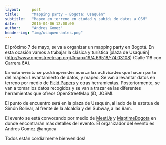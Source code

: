 ```yaml
---
layout:     post
title:      "Mapping party - Bogota: Usaquén"
subtitle:   "Mapeo en terreno en ciudad y subida de datos a OSM"
date:       2016-04-06 12:00:00
author:     "Andres Gomez"
header-img: "img/usaquen-antes.png"
---
```


El próximo 7 de mayo, se va a organizar un mapping party en Bogotá.
En esta ocasión vamos a trabajar la clásica y turística [plaza de Usaquén]
(http://www.openstreetmap.org/#map=19/4.69518/-74.03108) 
(Calle 118 con Carrera 6A).

En este evento se podrá aprender acerca las actividades que hacen parte del
mapeo: Levantamiento de datos, y mapeo.
Se van a levantar datos en terreno por medio de
[Field Papers](http://fieldpapers.org/atlases/3ic95t5l)
y otras herramientas.
Posteriormente, se van a tomar los datos recogidos y se van a trazar en
las diferentes herramientas que ofrece OpenStreetMap (iD, JOSM).

El punto de encuentro será en la plaza de Usaquén, al lado de la estatua de
Simón Bolivar, al frente de la alcaldía y del Subway, a las 9am.

El evento se está convocando por medio de 
[MeetUp](http://www.meetup.com/Maptime-Colombia-OSM/events/230174006/) y 
[MaptimeBogota](http://maptime.io/bogota/event/2016/05/07/Mapping-Party-Usaquen/)
en donde encontrarán más detalles del evento.
El organizador del evento es Andres Gomez @angoca

Todos están cordialmente bienvenidos!
